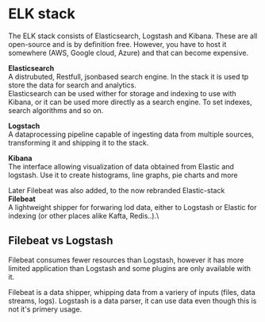# ELK stack

The ELK stack consists of Elasticsearch, Logstash and Kibana. These are all open-source and is by definition free. However, you have to host it somewhere (AWS, Google cloud, Azure) and that can become expensive.

**Elasticsearch**\
A distrubuted, Restfull, jsonbased search engine. In the stack it is used tp store the data for search and analytics.\
Elasticsearch can be used wither for storage and indexing to use with Kibana, or it can be used more directly as a search engine. To set indexes, search algorithms and so on.

**Logstach**\
A dataprocessing pipeline capable of ingesting data from multiple sources, transforming it and shipping it to the stack.

**Kibana**\
The interface allowing visualization of data obtained from Elastic and logstash. Use it to create histograms, line graphs, pie charts and more

Later Filebeat was also added, to the now rebranded Elastic-stack\
**Filebeat**\
A lightweight shipper for forwaring lod data, either to Logstash or Elastic for indexing (or other places alike Kafta, Redis..).\

## Filebeat vs Logstash
Filebeat consumes fewer resources than Logstash, however it has more limited application than Logstash and some plugins are only available with it.

Filebeat is a data shipper, whipping data from a variery of inputs (files, data streams, logs). Logstash is a data parser, it can use data even though this is not it's primery usage.